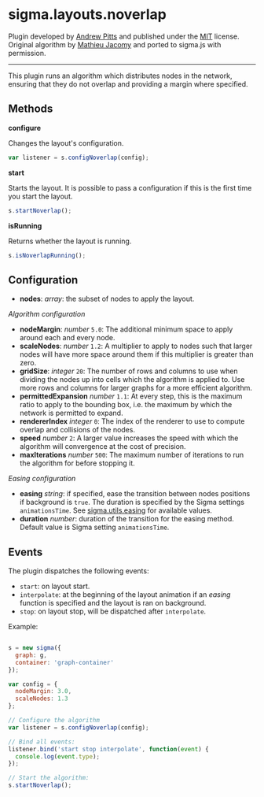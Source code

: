 sigma.layouts.noverlap
========================

Plugin developed by [Andrew Pitts](https://github.com/apitts) and published under the [MIT](LICENSE) license. Original algorithm by [Mathieu Jacomy](https://github.com/jacomyma) and ported to sigma.js with permission.

---

This plugin runs an algorithm which distributes nodes in the network, ensuring that they do not overlap and providing a margin where specified.

## Methods

**configure**

Changes the layout's configuration.

```js
var listener = s.configNoverlap(config);
```

**start**

Starts the layout. It is possible to pass a configuration if this is the first time you start the layout.

```js
s.startNoverlap();
```

**isRunning**

Returns whether the layout is running.

```js
s.isNoverlapRunning();
```

## Configuration

* **nodes**: *array*: the subset of nodes to apply the layout.

*Algorithm configuration*

* **nodeMargin**: *number* `5.0`: The additional minimum space to apply around each and every node.
* **scaleNodes**: *number* `1.2`: A multiplier to apply to nodes such that larger nodes will have more space around them if this multiplier is greater than zero.
* **gridSize**: *integer* `20`: The number of rows and columns to use when dividing the nodes up into cells which the algorithm is applied to. Use more rows and columns for larger graphs for a more efficient algorithm.
* **permittedExpansion** *number* `1.1`: At every step, this is the maximum ratio to apply to the bounding box, i.e. the maximum by which the network is permitted to expand.
* **rendererIndex** *integer* `0`: The index of the renderer to use to compute overlap and collisions of the nodes.
* **speed** *number* `2`: A larger value increases the speed with which the algorithm will convergence at the cost of precision.
* **maxIterations** *number* `500`: The maximum number of iterations to run the algorithm for before stopping it.

*Easing configuration*

* **easing** *string*: if specified, ease the transition between nodes positions if background is `true`. The duration is specified by the Sigma settings `animationsTime`. See [sigma.utils.easing](../../src/utils/sigma.utils.js#L723) for available values.
* **duration** *number*: duration of the transition for the easing method. Default value is Sigma setting `animationsTime`.

## Events

The plugin dispatches the following events:

- `start`: on layout start.
- `interpolate`: at the beginning of the layout animation if an *easing* function is specified and the layout is ran on background.
- `stop`: on layout stop, will be dispatched after `interpolate`.

Example:

```js

s = new sigma({
  graph: g,
  container: 'graph-container'
});

var config = {
  nodeMargin: 3.0,
  scaleNodes: 1.3
};

// Configure the algorithm
var listener = s.configNoverlap(config);

// Bind all events:
listener.bind('start stop interpolate', function(event) {
  console.log(event.type);
});

// Start the algorithm:
s.startNoverlap();
```